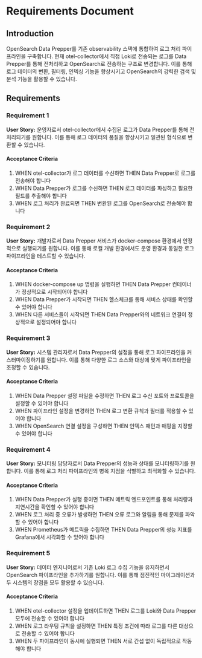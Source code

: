 # Requirements Document

## Introduction

OpenSearch Data Prepper를 기존 observability 스택에 통합하여 로그 처리 파이프라인을 구축합니다. 현재 otel-collector에서 직접 Loki로 전송되는 로그를 Data Prepper를 통해 전처리하고 OpenSearch로 전송하는 구조로 변경합니다. 이를 통해 로그 데이터의 변환, 필터링, 인덱싱 기능을 향상시키고 OpenSearch의 강력한 검색 및 분석 기능을 활용할 수 있습니다.

## Requirements

### Requirement 1

**User Story:** 운영자로서 otel-collector에서 수집된 로그가 Data Prepper를 통해 전처리되기를 원합니다. 이를 통해 로그 데이터의 품질을 향상시키고 일관된 형식으로 변환할 수 있습니다.

#### Acceptance Criteria

1. WHEN otel-collector가 로그 데이터를 수신하면 THEN Data Prepper로 로그를 전송해야 합니다
2. WHEN Data Prepper가 로그를 수신하면 THEN 로그 데이터를 파싱하고 필요한 필드를 추출해야 합니다
3. WHEN 로그 처리가 완료되면 THEN 변환된 로그를 OpenSearch로 전송해야 합니다

### Requirement 2

**User Story:** 개발자로서 Data Prepper 서비스가 docker-compose 환경에서 안정적으로 실행되기를 원합니다. 이를 통해 로컬 개발 환경에서도 운영 환경과 동일한 로그 파이프라인을 테스트할 수 있습니다.

#### Acceptance Criteria

1. WHEN docker-compose up 명령을 실행하면 THEN Data Prepper 컨테이너가 정상적으로 시작되어야 합니다
2. WHEN Data Prepper가 시작되면 THEN 헬스체크를 통해 서비스 상태를 확인할 수 있어야 합니다
3. WHEN 다른 서비스들이 시작되면 THEN Data Prepper와의 네트워크 연결이 정상적으로 설정되어야 합니다

### Requirement 3

**User Story:** 시스템 관리자로서 Data Prepper의 설정을 통해 로그 파이프라인을 커스터마이징하기를 원합니다. 이를 통해 다양한 로그 소스와 대상에 맞게 파이프라인을 조정할 수 있습니다.

#### Acceptance Criteria

1. WHEN Data Prepper 설정 파일을 수정하면 THEN 로그 수신 포트와 프로토콜을 설정할 수 있어야 합니다
2. WHEN 파이프라인 설정을 변경하면 THEN 로그 변환 규칙과 필터를 적용할 수 있어야 합니다
3. WHEN OpenSearch 연결 설정을 구성하면 THEN 인덱스 패턴과 매핑을 지정할 수 있어야 합니다

### Requirement 4

**User Story:** 모니터링 담당자로서 Data Prepper의 성능과 상태를 모니터링하기를 원합니다. 이를 통해 로그 처리 파이프라인의 병목 지점을 식별하고 최적화할 수 있습니다.

#### Acceptance Criteria

1. WHEN Data Prepper가 실행 중이면 THEN 메트릭 엔드포인트를 통해 처리량과 지연시간을 확인할 수 있어야 합니다
2. WHEN 로그 처리 중 오류가 발생하면 THEN 오류 로그와 알림을 통해 문제를 파악할 수 있어야 합니다
3. WHEN Prometheus가 메트릭을 수집하면 THEN Data Prepper의 성능 지표를 Grafana에서 시각화할 수 있어야 합니다

### Requirement 5

**User Story:** 데이터 엔지니어로서 기존 Loki 로그 수집 기능을 유지하면서 OpenSearch 파이프라인을 추가하기를 원합니다. 이를 통해 점진적인 마이그레이션과 두 시스템의 장점을 모두 활용할 수 있습니다.

#### Acceptance Criteria

1. WHEN otel-collector 설정을 업데이트하면 THEN 로그를 Loki와 Data Prepper 모두에 전송할 수 있어야 합니다
2. WHEN 로그 라우팅 규칙을 설정하면 THEN 특정 조건에 따라 로그를 다른 대상으로 전송할 수 있어야 합니다
3. WHEN 두 파이프라인이 동시에 실행되면 THEN 서로 간섭 없이 독립적으로 작동해야 합니다